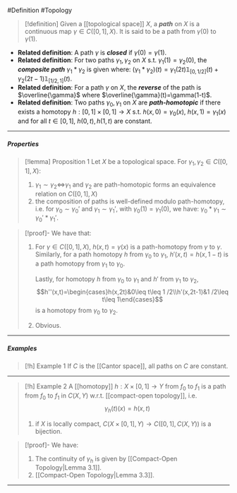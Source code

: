 #Definition #Topology 

> [!definition]
> Given a [[topological space]] $X$, a ***path*** on $X$ is a continuous map $\gamma\in C([0,1],X)$. It is said to be a path from $\gamma(0)$ to $\gamma(1)$. 
- **Related definition**: A path $\gamma$ is ***closed*** if $\gamma(0)=\gamma(1)$.
- **Related definition**: For two paths $\gamma_{1},\gamma_{2}$ on $X$ s.t. $\gamma_{1}(1)=\gamma_{2}(0)$, the ***composite path*** $\gamma_{1}*\gamma_{2}$ is given where: $(\gamma_{1}*\gamma_{2})(t)=\gamma_{1}(2t)\mathbb{1}_{[0, 1/ 2]}(t)+\gamma_{2}(2t-1)\mathbb{1}_{[1/ 2, 1]}(t)$.
- **Related definition**: For a path $\gamma$ on $X$, the ***reverse*** of the path is $\overline{\gamma}$ where $\overline{\gamma}(t)=\gamma(1-t)$.
- **Related definition**: Two paths $\gamma_{0},\gamma_{1}$ on $X$ are ***path-homotopic*** if there exists a homotopy $h:[0,1]\times[0,1]\to X$ s.t. $h(x,0)=\gamma_{0}(x)$, $h(x,1)=\gamma_{1}(x)$ and for all $t\in[0,1]$, $h(0,t),h(1,t)$ are constant.
---
##### Properties
> [!lemma] Proposition 1
> Let $X$ be a topological space. For $\gamma_{1},\gamma_{2}\in C([0,1],X)$:
> 1. $\gamma_{1}\sim\gamma_{2}\iff$$\gamma_{1}$ and $\gamma_{2}$ are path-homotopic forms an equivalence relation on $C([0,1],X)$
> 2. the composition of paths is well-defined modulo path-homotopy, i.e. for $\gamma_{0}\sim\gamma_{0}'$ and $\gamma_{1}\sim\gamma_{1}'$, with $\gamma_{0}(1)=\gamma_{1}(0)$, we have: $\gamma_{0}*\gamma_{1}\sim \gamma_{0}'*\gamma_{1}'$.

> [!proof]-
> We have that:
> 1. For $\gamma\in C([0,1],X)$, $h(x,t)=\gamma(x)$ is a path-homotopy from $\gamma$ to $\gamma$. Similarly, for a path homotopy $h$ from $\gamma_{0}$ to $\gamma_{1}$, $h'(x,t)=h(x,1-t)$ is a path homotopy from $\gamma_{1}$ to $\gamma_{0}$.
>    
>    Lastly, for homotopy $h$ from $\gamma_{0}$ to $\gamma_{1}$ and $h'$ from $\gamma_{1}$ to $\gamma_{2}$, $$h''(x,t)=\begin{cases}h(x,2t)&0\leq t\leq 1 /2\\h'(x,2t-1)&1 /2\leq t\leq 1\end{cases}$$is a homotopy from $\gamma_{0}$ to $\gamma_{2}$.
> 2. Obvious.
---
##### Examples
> [!h] Example 1
> If $C$ is the [[Cantor space]], all paths on $C$ are constant.
---
> [!h] Example 2
> A [[homotopy]] $h:X\times[0,1]\to Y$ from $f_{0}$ to $f_{1}$ is a path from $f_{0}$ to $f_{1}$ in $C(X,Y)$ w.r.t. [[compact-open topology]], i.e. $$\gamma_{h}(t)(x)=h(x,t)$$
> 1. if $X$ is locally compact, $C(X\times [0,1],Y)\to C([0,1],C(X,Y))$ is a bijection.

> [!proof]-
> We have:
> 1. The continuity of $\gamma_{h}$ is given by [[Compact-Open Topology|Lemma 3.1]].
> 2. [[Compact-Open Topology|Lemma 3.3]].
---
